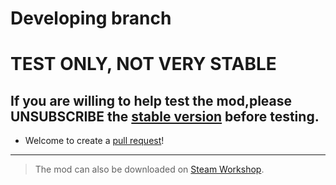 # Developing branch
# TEST ONLY, NOT VERY STABLE

## If you are willing to help test the mod,please UNSUBSCRIBE the [stable version](https://steamcommunity.com/sharedfiles/filedetails/?id=3198388677) before testing.

- Welcome to create a [pull request](https://github.com/will258012/CitiesSkylines-FPSCamera-Continued/pulls)!

---
> The mod can also be downloaded on [Steam Workshop](https://steamcommunity.com/sharedfiles/filedetails/?id=3281544449).
